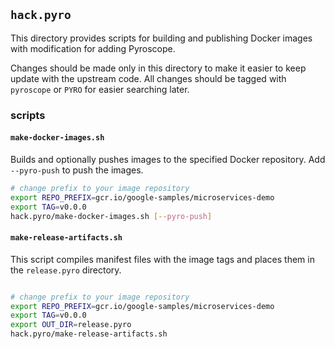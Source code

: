 ## `hack.pyro`

This directory provides scripts for building and publishing Docker images with
modification for adding Pyroscope.

Changes should be made only in this directory to make it easier to keep update
with the upstream code. All changes should be tagged with `pyroscope` or `PYRO`
for easier searching later.

### scripts

#### `make-docker-images.sh`

Builds and optionally pushes images to the specified Docker repository. Add
`--pyro-push` to push the images.

```sh
# change prefix to your image repository
export REPO_PREFIX=gcr.io/google-samples/microservices-demo
export TAG=v0.0.0
hack.pyro/make-docker-images.sh [--pyro-push]
```

#### `make-release-artifacts.sh`

This script compiles manifest files with the image tags and places them in the
`release.pyro` directory.

```sh

# change prefix to your image repository
export REPO_PREFIX=gcr.io/google-samples/microservices-demo
export TAG=v0.0.0
export OUT_DIR=release.pyro
hack.pyro/make-release-artifacts.sh
```
